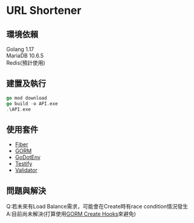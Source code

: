 # URL Shortener

## 環境依賴
Golang 1.17  
MariaDB 10.6.5  
Redis(預計使用)

## 建置及執行
```go
go mod download
go build -o API.exe
.\API.exe
```

## 使用套件
- [Fiber](https://github.com/gofiber/fiber)
- [GORM](https://gorm.io/index.html)
- [GoDotEnv](https://github.com/joho/godotenv)
- [Testify](https://github.com/stretchr/testify)
- [Validator](https://github.com/go-playground/validator)

## 問題與解決
Q:若未來有Load Balance需求，可能會在Create時有race condition情況發生  
A:目前尚未解決(打算使用[GORM Create Hooks](https://gorm.io/docs/create.html#Create-Hooks)來避免)